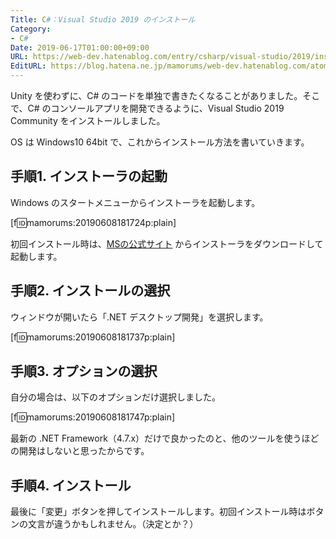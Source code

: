 ```yaml
---
Title: C#：Visual Studio 2019 のインストール
Category:
- C#
Date: 2019-06-17T01:00:00+09:00
URL: https://web-dev.hatenablog.com/entry/csharp/visual-studio/2019/install
EditURL: https://blog.hatena.ne.jp/mamorums/web-dev.hatenablog.com/atom/entry/17680117127190994451
---
```


Unity を使わずに、C# のコードを単独で書きたくなることがありました。そこで、C# のコンソールアプリを開発できるように、Visual Studio 2019 Community をインストールしました。

OS は Windows10 64bit で、これからインストール方法を書いていきます。


## 手順1. インストーラの起動
Windows のスタートメニューからインストーラを起動します。

[f:id:mamorums:20190608181724p:plain]

初回インストール時は、[MSの公式サイト](https://visualstudio.microsoft.com/ja/vs/) からインストーラをダウンロードして起動します。


## 手順2. インストールの選択
ウィンドウが開いたら「.NET デスクトップ開発」を選択します。

[f:id:mamorums:20190608181737p:plain]


## 手順3. オプションの選択
自分の場合は、以下のオプションだけ選択しました。

[f:id:mamorums:20190608181747p:plain]

最新の .NET Framework（4.7.x）だけで良かったのと、他のツールを使うほどの開発はしないと思ったからです。


## 手順4. インストール
最後に「変更」ボタンを押してインストールします。初回インストール時はボタンの文言が違うかもしれません。（決定とか？）


